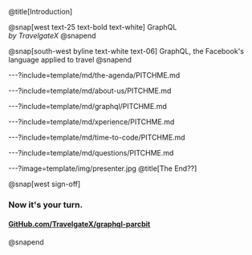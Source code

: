 @title[Introduction]

<!--
Tip! Get started with this template as follows:
Step 1. Delete the contents of this PITCHME.md file.
Step 2. Start adding your own custom slide content.
Step 3. Copy slide markdown snippets from template/md directory as needed.
-->

@snap[west text-25 text-bold text-white]
GraphQL<br>*by TravelgateX*
@snapend

@snap[south-west byline text-white text-06]
GraphQL, the Facebook's language applied to travel
@snapend

---?include=template/md/the-agenda/PITCHME.md

---?include=template/md/about-us/PITCHME.md

---?include=template/md/graphql/PITCHME.md

---?include=template/md/xperience/PITCHME.md

---?include=template/md/time-to-code/PITCHME.md

---?include=template/md/questions/PITCHME.md

---?image=template/img/presenter.jpg
@title[The End??]

@snap[west sign-off]
### Now it's your turn.
#### [GitHub.com/TravelgateX/graphql-parcbit](https://github.com/travelgatex/graphql-parcbit)
####

@snapend
